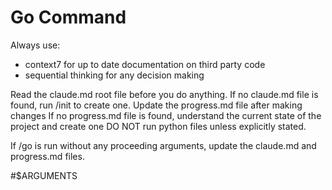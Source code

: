 # Go Command

Always use:

- context7 for up to date documentation on third party code
- sequential thinking for any decision making

Read the claude.md root file before you do anything.
If no claude.md file is found, run /init to create one.
Update the progress.md file after making changes
If no progress.md file is found, understand the current state of the project and create one
DO NOT run python files unless explicitly stated.

If /go is run without any proceeding arguments, update the claude.md and progress.md files.

#$ARGUMENTS
